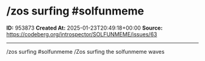 # /zos surfing #solfunmeme

**ID:** 953873
**Created At:** 2025-01-23T20:49:18+00:00
**Source:** https://codeberg.org/introspector/SOLFUNMEME/issues/63

---

/zos surfing #solfunmeme
/Zos surfing the solfunmeme waves